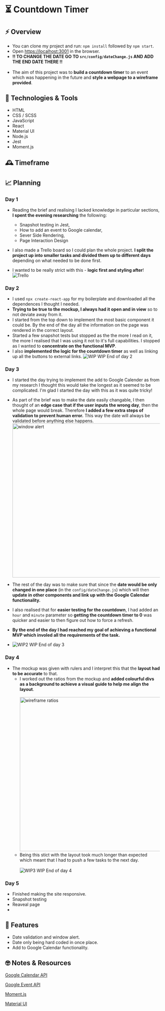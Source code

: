 # ⏳ Countdown Timer

## ⚡️ Overview

- You can clone my project and run: `npm install` followed by `npm start`.
- Open [https://localhost:3001](https://localhost:3001) in the browser.
- **‼️ TO CHANGE THE DATE GO TO `src/config/dateChange.js` AND ADD THE END DATE THERE ‼️**
  <br />
  <br />
- The aim of this project was to **build a countdown timer** to an event which was happening in the future and **style a webpage to a wireframe provided**.

## 💾 Technologies & Tools

- HTML
- CSS / SCSS
- JavaScript
- React
- Material UI
- Node.js
- Jest
- Moment.js

## 🕰 Timeframe

## 📈 Planning

### Day 1

- Reading the brief and realising I lacked knowledge in particular sections, **I spent the evening researching** the following:

  - Snapshot testing in Jest,
  - How to add an event to Google calendar,
  - Sever Side Rendering,
  - Page Interaction Design

- I also made a Trello board so I could plan the whole project. **I split the project up into smaller tasks and divided them up to different days** depending on what needed to be done first.
- I wanted to be really strict with this - **logic first and styling after**!
  ![Trello](https://i.ibb.co/vq0DwGK/seTrello.png)

### Day 2

- I used `npx create-react-app` for my boilerplate and downloaded all the dependences I thought I needed.
- **Trying to be true to the mockup, I always had it open and in view** so to not deviate away from it.
- I started from the top down to implement the most basic component it could be. By the end of the day all the information on the page was rendered in the correct layout.
- Started a few snapshot tests but stopped as the the more I read on it, the more I realised that I was using it not to it's full capabilities. I stopped as I wanted to **concentrate on the functional MVP**.
- I also **implemented the logic for the countdown timer** as well as linking up all the buttons to external links.
  ![WIP](https://i.ibb.co/Xz5th5H/WIP1.png)
  WIP End of day 2

### Day 3

- I started the day trying to implement the add to Google Calender as from my research I thought this would take the longest as it seemed to be complicated. I'm glad I started the day with this as it was quite tricky!
- As part of the brief was to make the date easily changable, I then thought of an **edge case that if the user inputs the wrong day**, then the whole page would break. Therefore **I added a few extra steps of validation to prevent human error.** This way the date will always be validated before anything else happens.
  <img src="https://i.ibb.co/936T2Y0/window-alert.png" alt="window alert" width=500px />

- The rest of the day was to make sure that since the **date would be only changed in one place** (in the `config/dateChange.js`) which will then **update in other components and link up with the Google Calendar functionality.**
- I also realised that for **easier testing for the countdown**, I had added an `hour` and `minute` parameter so **getting the countdown timer to 0** was quicker and easier to then figure out how to force a refresh.
- **By the end of the day I had reached my goal of achieving a functional MVP which involed all the requirements of the task.**
- ![WIP2](https://i.ibb.co/4KZwMqS/WIP2.png)
  WIP End of day 3

### Day 4

- The mockup was given with rulers and I interpret this that the **layout had to be accurate** to that.
  - I worked out the ratios from the mockup and **added colourful divs as a background to achieve a visual guide to help me align the layout**.
    <br />
    <br />
    <img src="https://i.ibb.co/4ZYc2Dg/ratio-wireframes.png" alt="wireframe ratios" height="500px" />
  - Being this stict with the layout took much longer than expected which meant that I had to push a few tasks to the next day.
    <br />
    <br />
    ![WIP3](https://i.ibb.co/WKf5pRp/WIP3.png)
    WIP End of day 4

### Day 5

- Finished making the site responsive.
- Snapshot testing
- Reaveal page
-

## 🎈 Features

- Date validation and window alert.
- Date only being hard coded in once place.
- Add to Google Calendar functionality.

## 🤓 Notes & Resources

[Google Calendar API](https://developers.google.com/calendar)
<br />

[Google Event API](https://developers.google.com/calendar/v3/reference/events)
<br />

[Moment.js](https://momentjs.com/)
<br />

[Material UI](https://material-ui.com/)

